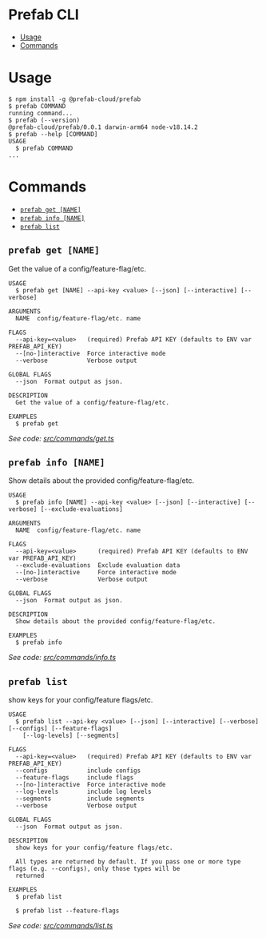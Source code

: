 Prefab CLI
=================

<!-- toc -->
* [Usage](#usage)
* [Commands](#commands)
<!-- tocstop -->

# Usage

<!-- usage -->
```sh-session
$ npm install -g @prefab-cloud/prefab
$ prefab COMMAND
running command...
$ prefab (--version)
@prefab-cloud/prefab/0.0.1 darwin-arm64 node-v18.14.2
$ prefab --help [COMMAND]
USAGE
  $ prefab COMMAND
...
```
<!-- usagestop -->

# Commands

<!-- commands -->
* [`prefab get [NAME]`](#prefab-get-name)
* [`prefab info [NAME]`](#prefab-info-name)
* [`prefab list`](#prefab-list)

## `prefab get [NAME]`

Get the value of a config/feature-flag/etc.

```
USAGE
  $ prefab get [NAME] --api-key <value> [--json] [--interactive] [--verbose]

ARGUMENTS
  NAME  config/feature-flag/etc. name

FLAGS
  --api-key=<value>   (required) Prefab API KEY (defaults to ENV var PREFAB_API_KEY)
  --[no-]interactive  Force interactive mode
  --verbose           Verbose output

GLOBAL FLAGS
  --json  Format output as json.

DESCRIPTION
  Get the value of a config/feature-flag/etc.

EXAMPLES
  $ prefab get
```

_See code: [src/commands/get.ts](https://github.com/prefab-cloud/prefab-cli/blob/v0.0.1/src/commands/get.ts)_

## `prefab info [NAME]`

Show details about the provided config/feature-flag/etc.

```
USAGE
  $ prefab info [NAME] --api-key <value> [--json] [--interactive] [--verbose] [--exclude-evaluations]

ARGUMENTS
  NAME  config/feature-flag/etc. name

FLAGS
  --api-key=<value>      (required) Prefab API KEY (defaults to ENV var PREFAB_API_KEY)
  --exclude-evaluations  Exclude evaluation data
  --[no-]interactive     Force interactive mode
  --verbose              Verbose output

GLOBAL FLAGS
  --json  Format output as json.

DESCRIPTION
  Show details about the provided config/feature-flag/etc.

EXAMPLES
  $ prefab info
```

_See code: [src/commands/info.ts](https://github.com/prefab-cloud/prefab-cli/blob/v0.0.1/src/commands/info.ts)_

## `prefab list`

show keys for your config/feature flags/etc.

```
USAGE
  $ prefab list --api-key <value> [--json] [--interactive] [--verbose] [--configs] [--feature-flags]
    [--log-levels] [--segments]

FLAGS
  --api-key=<value>   (required) Prefab API KEY (defaults to ENV var PREFAB_API_KEY)
  --configs           include configs
  --feature-flags     include flags
  --[no-]interactive  Force interactive mode
  --log-levels        include log levels
  --segments          include segments
  --verbose           Verbose output

GLOBAL FLAGS
  --json  Format output as json.

DESCRIPTION
  show keys for your config/feature flags/etc.

  All types are returned by default. If you pass one or more type flags (e.g. --configs), only those types will be
  returned

EXAMPLES
  $ prefab list

  $ prefab list --feature-flags
```

_See code: [src/commands/list.ts](https://github.com/prefab-cloud/prefab-cli/blob/v0.0.1/src/commands/list.ts)_
<!-- commandsstop -->
